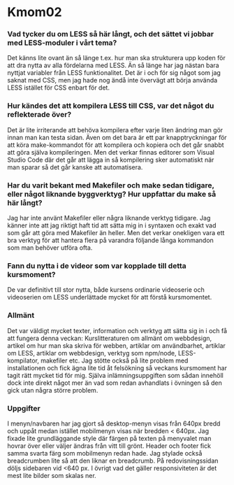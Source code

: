 Kmom02
===============================

### Vad tycker du om LESS så här långt, och det sättet vi jobbar med LESS-moduler i vårt tema?
Det känns lite ovant än så länge t.ex. hur man ska strukturera upp koden för att
dra nytta av alla fördelarna med LESS. Än så länge har jag nästan bara nyttjat
variabler från LESS funktionalitet. Det är i och för sig något som jag saknat
med CSS, men jag hade nog ändå inte övervägt att börja använda LESS istället för
CSS enbart för det.

### Hur kändes det att kompilera LESS till CSS, var det något du reflekterade över?
Det är lite irriterande att behöva kompilera efter varje liten ändring man gör
innan man kan testa sidan. Även om det bara är ett par knapptryckningar för att
köra make-kommandot för att kompilera och kopiera och det går snabbt att göra
själva kompileringen. Men det verkar finnas editorer som Visual Studio Code där
det går att lägga in så kompilering sker automatiskt när man sparar så det går
kanske att automatisera.

### Har du varit bekant med Makefiler och make sedan tidigare, eller något liknande byggverktyg? Hur uppfattar du make så här långt?
Jag har inte använt Makefiler eller några liknande verktyg tidigare. Jag känner
inte att jag riktigt haft tid att sätta mig in i syntaxen och exakt vad som går
att göra med Makefiler än heller. Men det verkar onekligen vara ett bra verktyg
för att hantera flera på varandra följande långa kommandon som man behöver
utföra ofta.

### Fann du nytta i de videor som var kopplade till detta kursmoment?
De var definitivt till stor nytta, både kursens ordinarie videoserie och
videoserien om LESS underlättade mycket för att förstå kursmomentet.

### Allmänt
Det var väldigt mycket texter, information och verktyg att sätta sig in i och få
att fungera denna veckan: Kurslitteraturen om allmänt om webbdesign, artikel om
hur man ska skriva för webben, artiklar om användbarhet, artiklar om LESS,
artiklar om webbdesign, verktyg som npm/node, LESS-kompilator, makefiler etc.
Jag stötte också på lite problem med installationen och fick ägna lite tid
åt felsökning så veckans kursmoment har tagit rätt mycket tid för mig. Själva
inlämningsuppgiften som sådan innehöll dock inte direkt något mer än vad som
redan avhandlats i övningen så den gick utan några större problem.

### Uppgifter
I menyn/navbaren har jag gjort så desktop-menyn visas från 640px bredd och uppåt
medan istället mobilmenyn visas när bredden < 640px. Jag fixade lite
grundläggande style där färgen på texten på menyvalet man hovrar över eller
väljer ändras från vitt till grönt. Header och footer fick samma svarta färg som
mobilmenyn redan hade. Jag stylade också breadcrumben lite så att den liknar en
breadcrumb. På redovisningssidan döljs sidebaren vid <640 px. I övrigt vad det
gäller responsiviteten är det mest lite bilder som skalas ner.
